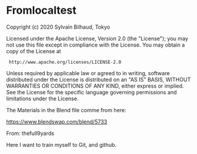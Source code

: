 # Fromlocaltest

Copyright (c) 2020 Sylvain Bilhaud, Tokyo

   Licensed under the Apache License, Version 2.0 (the "License");
   you may not use this file except in compliance with the License.
   You may obtain a copy of the License at

     http://www.apache.org/licenses/LICENSE-2.0

   Unless required by applicable law or agreed to in writing, software
   distributed under the License is distributed on an "AS IS" BASIS,
   WITHOUT WARRANTIES OR CONDITIONS OF ANY KIND, either express or implied.
   See the License for the specific language governing permissions and
   limitations under the License.


The Materials in the Blend file comme from here:

https://www.blendswap.com/blend/5733

From: thefull9yards

Here I want to train myself to Git, and github.


